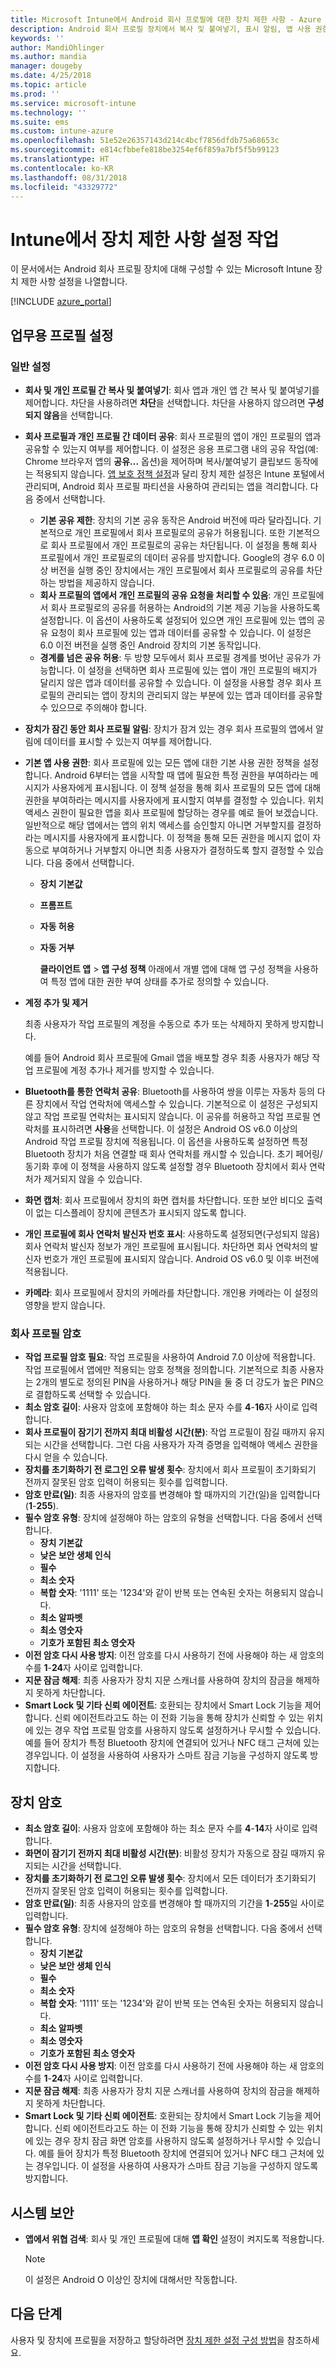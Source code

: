 ```yaml
---
title: Microsoft Intune에서 Android 회사 프로필에 대한 장치 제한 사항 - Azure | Microsoft Docs
description: Android 회사 프로필 장치에서 복사 및 붙여넣기, 표시 알림, 앱 사용 권한, 데이터 공유, 암호 길이, 로그인 오류, 잠금에 지문 사용, 암호 다시 사용 및 작업 연락처 Bluetooth 공유 설정을 비롯한 장치의 일부 설정을 제한할 수 있습니다.
keywords: ''
author: MandiOhlinger
ms.author: mandia
manager: dougeby
ms.date: 4/25/2018
ms.topic: article
ms.prod: ''
ms.service: microsoft-intune
ms.technology: ''
ms.suite: ems
ms.custom: intune-azure
ms.openlocfilehash: 51e52e26357143d214c4bcf7856dfdb75a68653c
ms.sourcegitcommit: e814cfbbefe818be3254ef6f859a7bf5f5b99123
ms.translationtype: HT
ms.contentlocale: ko-KR
ms.lasthandoff: 08/31/2018
ms.locfileid: "43329772"
---
```

# <a name="work-device-restriction-settings-in-intune"></a>Intune에서 장치 제한 사항 설정 작업

이 문서에서는 Android 회사 프로필 장치에 대해 구성할 수 있는 Microsoft Intune 장치 제한 사항 설정을 나열합니다.

[!INCLUDE [azure_portal](./includes/azure_portal.md)]

## <a name="work-profile-settings"></a>업무용 프로필 설정

### <a name="general-settings"></a>일반 설정

- **회사 및 개인 프로필 간 복사 및 붙여넣기**: 회사 앱과 개인 앱 간 복사 및 붙여넣기를 제어합니다. 차단을 사용하려면 **차단**을 선택합니다. 차단을 사용하지 않으려면 **구성되지 않음**을 선택합니다.
- **회사 프로필과 개인 프로필 간 데이터 공유**: 회사 프로필의 앱이 개인 프로필의 앱과 공유할 수 있는지 여부를 제어합니다. 이 설정은 응용 프로그램 내의 공유 작업(예: Chrome 브라우저 앱의 **공유...** 옵션)을 제어하며 복사/붙여넣기 클립보드 동작에는 적용되지 않습니다. [앱 보호 정책 설정](https://docs.microsoft.com/intune-classic/deploy-use/protect-app-data-using-mobile-app-management-policies-with-microsoft-intune)과 달리 장치 제한 설정은 Intune 포털에서 관리되며, Android 회사 프로필 파티션을 사용하여 관리되는 앱을 격리합니다. 다음 중에서 선택합니다.
  - **기본 공유 제한**: 장치의 기본 공유 동작은 Android 버전에 따라 달라집니다. 기본적으로 개인 프로필에서 회사 프로필로의 공유가 허용됩니다. 또한 기본적으로 회사 프로필에서 개인 프로필로의 공유는 차단됩니다. 이 설정을 통해 회사 프로필에서 개인 프로필로의 데이터 공유를 방지합니다. Google의 경우 6.0 이상 버전을 실행 중인 장치에서는 개인 프로필에서 회사 프로필로의 공유를 차단하는 방법을 제공하지 않습니다.
  - **회사 프로필의 앱에서 개인 프로필의 공유 요청을 처리할 수 있음**: 개인 프로필에서 회사 프로필로의 공유를 허용하는 Android의 기본 제공 기능을 사용하도록 설정합니다. 이 옵션이 사용하도록 설정되어 있으면 개인 프로필에 있는 앱의 공유 요청이 회사 프로필에 있는 앱과 데이터를 공유할 수 있습니다. 이 설정은 6.0 이전 버전을 실행 중인 Android 장치의 기본 동작입니다.
  - **경계를 넘은 공유 허용**: 두 방향 모두에서 회사 프로필 경계를 벗어난 공유가 가능합니다. 이 설정을 선택하면 회사 프로필에 있는 앱이 개인 프로필의 배지가 달리지 않은 앱과 데이터를 공유할 수 있습니다. 이 설정을 사용할 경우 회사 프로필의 관리되는 앱이 장치의 관리되지 않는 부분에 있는 앱과 데이터를 공유할 수 있으므로 주의해야 합니다.

- **장치가 잠긴 동안 회사 프로필 알림**: 장치가 잠겨 있는 경우 회사 프로필의 앱에서 알림에 데이터를 표시할 수 있는지 여부를 제어합니다.
- **기본 앱 사용 권한**: 회사 프로필에 있는 모든 앱에 대한 기본 사용 권한 정책을 설정합니다. Android 6부터는 앱을 시작할 때 앱에 필요한 특정 권한을 부여하라는 메시지가 사용자에게 표시됩니다. 이 정책 설정을 통해 회사 프로필의 모든 앱에 대해 권한을 부여하라는 메시지를 사용자에게 표시할지 여부를 결정할 수 있습니다. 위치 액세스 권한이 필요한 앱을 회사 프로필에 할당하는 경우를 예로 들어 보겠습니다. 일반적으로 해당 앱에서는 앱의 위치 액세스를 승인할지 아니면 거부할지를 결정하라는 메시지를 사용자에게 표시합니다. 이 정책을 통해 모든 권한을 메시지 없이 자동으로 부여하거나 거부할지 아니면 최종 사용자가 결정하도록 할지 결정할 수 있습니다. 다음 중에서 선택합니다.
  - **장치 기본값**
  - **프롬프트**
  - **자동 허용**
  - **자동 거부**

    **클라이언트 앱** > **앱 구성 정책** 아래에서 개별 앱에 대해 앱 구성 정책을 사용하여 특정 앱에 대한 권한 부여 상태를 추가로 정의할 수 있습니다.

- **계정 추가 및 제거**

   최종 사용자가 작업 프로필의 계정을 수동으로 추가 또는 삭제하지 못하게 방지합니다.

   예를 들어 Android 회사 프로필에 Gmail 앱을 배포할 경우 최종 사용자가 해당 작업 프로필에 계정 추가나 제거를 방지할 수 있습니다.

- **Bluetooth를 통한 연락처 공유**: Bluetooth를 사용하여 쌍을 이루는 자동차 등의 다른 장치에서 작업 연락처에 액세스할 수 있습니다. 기본적으로 이 설정은 구성되지 않고 작업 프로필 연락처는 표시되지 않습니다. 이 공유를 허용하고 작업 프로필 연락처를 표시하려면 **사용**을 선택합니다. 이 설정은 Android OS v6.0 이상의 Android 작업 프로필 장치에 적용됩니다. 이 옵션을 사용하도록 설정하면 특정 Bluetooth 장치가 처음 연결할 때 회사 연락처를 캐시할 수 있습니다. 초기 페어링/동기화 후에 이 정책을 사용하지 않도록 설정할 경우 Bluetooth 장치에서 회사 연락처가 제거되지 않을 수 있습니다.

- **화면 캡처**: 회사 프로필에서 장치의 화면 캡처를 차단합니다. 또한 보안 비디오 출력이 없는 디스플레이 장치에 콘텐츠가 표시되지 않도록 합니다.

- **개인 프로필에 회사 연락처 발신자 번호 표시**: 사용하도록 설정되면(구성되지 않음) 회사 연락처 발신자 정보가 개인 프로필에 표시됩니다. 차단하면 회사 연락처의 발신자 번호가 개인 프로필에 표시되지 않습니다. Android OS v6.0 및 이후 버전에 적용됩니다.

- **카메라**: 회사 프로필에서 장치의 카메라를 차단합니다. 개인용 카메라는 이 설정의 영향을 받지 않습니다.

### <a name="work-profile-password"></a>회사 프로필 암호

- **작업 프로필 암호 필요**: 작업 프로필을 사용하여 Android 7.0 이상에 적용합니다. 작업 프로필에서 앱에만 적용되는 암호 정책을 정의합니다. 기본적으로 최종 사용자는 2개의 별도로 정의된 PIN을 사용하거나 해당 PIN을 둘 중 더 강도가 높은 PIN으로 결합하도록 선택할 수 있습니다.
- **최소 암호 길이**: 사용자 암호에 포함해야 하는 최소 문자 수를 **4**-**16**자 사이로 입력합니다.
- **회사 프로필이 잠기기 전까지 최대 비활성 시간(분)**: 작업 프로필이 잠길 때까지 유지되는 시간을 선택합니다. 그런 다음 사용자가 자격 증명을 입력해야 액세스 권한을 다시 얻을 수 있습니다.
- **장치를 초기화하기 전 로그인 오류 발생 횟수**: 장치에서 회사 프로필이 초기화되기 전까지 잘못된 암호 입력이 허용되는 횟수를 입력합니다.
- **암호 만료(일)**: 최종 사용자의 암호를 변경해야 할 때까지의 기간(일)을 입력합니다(**1**-**255**).
- **필수 암호 유형**: 장치에 설정해야 하는 암호의 유형을 선택합니다. 다음 중에서 선택합니다.
  - **장치 기본값**
  - **낮은 보안 생체 인식**
  - **필수**
  - **최소 숫자**
  - **복합 숫자**: '1111' 또는 '1234'와 같이 반복 또는 연속된 숫자는 허용되지 않습니다.
  - **최소 알파벳**
  - **최소 영숫자**
  - **기호가 포함된 최소 영숫자**
- **이전 암호 다시 사용 방지**: 이전 암호를 다시 사용하기 전에 사용해야 하는 새 암호의 수를 **1**-**24**자 사이로 입력합니다.
- **지문 잠금 해제**: 최종 사용자가 장치 지문 스캐너를 사용하여 장치의 잠금을 해제하지 못하게 차단합니다.
- **Smart Lock 및 기타 신뢰 에이전트**: 호환되는 장치에서 Smart Lock 기능을 제어합니다. 신뢰 에이전트라고도 하는 이 전화 기능을 통해 장치가 신뢰할 수 있는 위치에 있는 경우 작업 프로필 암호를 사용하지 않도록 설정하거나 무시할 수 있습니다. 예를 들어 장치가 특정 Bluetooth 장치에 연결되어 있거나 NFC 태그 근처에 있는 경우입니다. 이 설정을 사용하여 사용자가 스마트 잠금 기능을 구성하지 않도록 방지합니다.

## <a name="device-password"></a>장치 암호

- **최소 암호 길이**: 사용자 암호에 포함해야 하는 최소 문자 수를 **4**-**14**자 사이로 입력합니다.
- **화면이 잠기기 전까지 최대 비활성 시간(분)**: 비활성 장치가 자동으로 잠길 때까지 유지되는 시간을 선택합니다.
- **장치를 초기화하기 전 로그인 오류 발생 횟수**: 장치에서 모든 데이터가 초기화되기 전까지 잘못된 암호 입력이 허용되는 횟수를 입력합니다.
- **암호 만료(일)**: 최종 사용자의 암호를 변경해야 할 때까지의 기간을 **1**-**255**일 사이로 입력합니다.
- **필수 암호 유형**: 장치에 설정해야 하는 암호의 유형을 선택합니다. 다음 중에서 선택합니다.
  - **장치 기본값**
  - **낮은 보안 생체 인식**
  - **필수**
  - **최소 숫자**
  - **복합 숫자**: '1111' 또는 '1234'와 같이 반복 또는 연속된 숫자는 허용되지 않습니다.
  - **최소 알파벳**
  - **최소 영숫자**
  - **기호가 포함된 최소 영숫자**
- **이전 암호 다시 사용 방지**: 이전 암호를 다시 사용하기 전에 사용해야 하는 새 암호의 수를 **1**-**24**자 사이로 입력합니다.
- **지문 잠금 해제**: 최종 사용자가 장치 지문 스캐너를 사용하여 장치의 잠금을 해제하지 못하게 차단합니다.
- **Smart Lock 및 기타 신뢰 에이전트**: 호환되는 장치에서 Smart Lock 기능을 제어합니다. 신뢰 에이전트라고도 하는 이 전화 기능을 통해 장치가 신뢰할 수 있는 위치에 있는 경우 장치 잠금 화면 암호를 사용하지 않도록 설정하거나 무시할 수 있습니다. 예를 들어 장치가 특정 Bluetooth 장치에 연결되어 있거나 NFC 태그 근처에 있는 경우입니다. 이 설정을 사용하여 사용자가 스마트 잠금 기능을 구성하지 않도록 방지합니다.

## <a name="system-security"></a>시스템 보안

- **앱에서 위협 검색**: 회사 및 개인 프로필에 대해 **앱 확인** 설정이 켜지도록 적용합니다.

   > [!Note]
   > 이 설정은 Android O 이상인 장치에 대해서만 작동합니다.

## <a name="next-step"></a>다음 단계

사용자 및 장치에 프로필을 저장하고 할당하려면 [장치 제한 설정 구성 방법](device-restrictions-configure.md)을 참조하세요.
